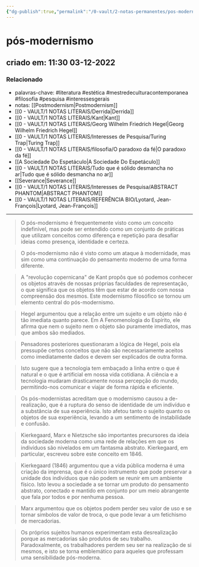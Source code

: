 ```yaml
---
{"dg-publish":true,"permalink":"/0-vault/2-notas-permanentes/pos-modernismo/","tags":["permanente","literatura","estética","mestredeculturacontemporanea","filosofia","pesquisa","interessesgerais"],"dgHomeLink":true,"dgShowLocalGraph":true,"dgShowFileTree":true,"dgEnableSearch":true}
---
```


# pós-modernismo
## criado em: 11:30 03-12-2022

### Relacionado
- palavras-chave: #literatura #estética #mestredeculturacontemporanea #filosofia #pesquisa #interessesgerais 
- notas: [[Postmodernism\|Postmodernism]]
- [[0 - VAULT/1 NOTAS LITERAIS/Derrida\|Derrida]]
- [[0 - VAULT/1 NOTAS LITERAIS/Kant\|Kant]]
- [[0 - VAULT/1 NOTAS LITERAIS/Georg Wilhelm Friedrich Hegel\|Georg Wilhelm Friedrich Hegel]]
- [[0 - VAULT/1 NOTAS LITERAIS/Interesses de Pesquisa/Turing Trap\|Turing Trap]]
- [[0 - VAULT/1 NOTAS LITERAIS/filosofia/O paradoxo da fé\|O paradoxo da fé]]
- [[A Sociedade Do Espetáculo\|A Sociedade Do Espetáculo]]
- [[0 - VAULT/1 NOTAS LITERAIS/Tudo que é sólido desmancha no ar\|Tudo que é sólido desmancha no ar]]
- [[Severance\|Severance]]
- [[0 - VAULT/1 NOTAS LITERAIS/Interesses de Pesquisa/ABSTRACT PHANTOM\|ABSTRACT PHANTOM]]
- [[0 - VAULT/1 NOTAS LITERAIS/REFERÊNCIA BIO/Lyotard, Jean-François\|Lyotard, Jean-François]]
---
>O pós-modernismo é frequentemente visto como um conceito indefinível, mas pode ser entendido como um conjunto de práticas que utilizam conceitos como diferença e repetição para desafiar ideias como presença, identidade e certeza.

>O pós-modernismo não é visto como um ataque à modernidade, mas sim como uma continuação do pensamento moderno de uma forma diferente.

>A "revolução copernicana" de Kant propôs que só podemos conhecer os objetos através de nossas próprias faculdades de representação, o que significa que os objetos têm que estar de acordo com nossa compreensão dos mesmos. Este modernismo filosófico se tornou um elemento central do pós-modernismo.

>Hegel argumentou que a relação entre um sujeito e um objeto não é tão imediata quanto parece. Em A Fenomenologia do Espírito, ele afirma que nem o sujeito nem o objeto são puramente imediatos, mas que ambos são mediados.

>Pensadores posteriores questionaram a lógica de Hegel, pois ela pressupõe certos conceitos que não são necessariamente aceitos como imediatamente dados e devem ser explicados de outra forma.

>Isto sugere que a tecnologia tem embaçado a linha entre o que é natural e o que é artificial em nossa vida cotidiana. A ciência e a tecnologia mudaram drasticamente nossa percepção do mundo, permitindo-nos comunicar e viajar de forma rápida e eficiente.

>Os pós-modernistas acreditam que o modernismo causou a de-realização, que é a ruptura do senso de identidade de um indivíduo e a substância de sua experiência. Isto afetou tanto o sujeito quanto os objetos de sua experiência, levando a um sentimento de instabilidade e confusão.

>Kierkegaard, Marx e Nietzsche são importantes precursores da ideia da sociedade moderna como uma rede de relações em que os indivíduos são nivelados em um fantasma abstrato. Kierkegaard, em particular, escreveu sobre este conceito em 1846.

>Kierkegaard (1846) argumentou que a vida pública moderna é uma criação da imprensa, que é o único instrumento que pode preservar a unidade dos indivíduos que não podem se reunir em um ambiente físico. Isto levou a sociedade a se tornar um produto do pensamento abstrato, conectado e mantido em conjunto por um meio abrangente que fala por todos e por nenhuma pessoa.

>Marx argumentou que os objetos podem perder seu valor de uso e se tornar símbolos de valor de troca, o que pode levar a um fetichismo de mercadorias.

>Os próprios sujeitos humanos experimentam esta desrealização porque as mercadorias são produtos de seu trabalho. Paradoxalmente, os trabalhadores perdem seu ser na realização de si mesmos, e isto se torna emblemático para aqueles que professam uma sensibilidade pós-moderna.